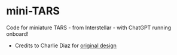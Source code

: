 # mini-TARS
Code for miniature TARS - from Interstellar - with ChatGPT running onboard! 

* Credits to Charlie Diaz for [original design](https://www.hackster.io/charlesdiaz/how-to-build-your-own-replica-of-tars-from-interstellar-224833)